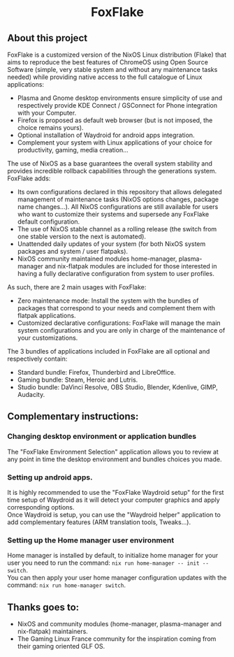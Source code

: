 <h1 align="center">FoxFlake</h1>

## About this project

FoxFlake is a customized version of the NixOS Linux distribution (Flake) that aims to reproduce the best features of ChromeOS using Open Source Software (simple, very stable system and without any maintenance tasks needed) while providing native access to the full catalogue of Linux applications:  
- Plasma and Gnome desktop environments ensure simplicity of use and respectively provide KDE Connect / GSConnect for Phone integration with your Computer.  
- Firefox is proposed as default web browser (but is not imposed, the choice remains yours).  
- Optional installation of Waydroid for android apps integration.  
- Complement your system with Linux applications of your choice for productivity, gaming, media creation...  

The use of NixOS as a base guarantees the overall system stability and provides incredible rollback capabilities through the generations system. FoxFlake adds:  
- Its own configurations declared in this repository that allows delegated management of maintenance tasks (NixOS options changes, package name changes...). All NixOS configurations are still available for users who want to customize their systems and supersede any FoxFlake default configuration.  
- The use of NixOS stable channel as a rolling release (the switch from one stable version to the next is automated).  
- Unattended daily updates of your system (for both NixOS system packages and system / user flatpaks).  
- NixOS community maintained modules home-manager, plasma-manager and nix-flatpak modules are included for those interested in having a fully declarative configuration from system to user profiles.  

As such, there are 2 main usages with FoxFlake:  
- Zero maintenance mode: Install the system with the bundles of packages that correspond to your needs and complement them with flatpak applications.  
- Customized declarative configurations: FoxFlake will manage the main system configurations and you are only in charge of the maintenance of your customizations.  

The 3 bundles of applications included in FoxFlake are all optional and respectively contain:  
- Standard bundle: Firefox, Thunderbird and LibreOffice.  
- Gaming bundle: Steam, Heroic and Lutris.  
- Studio bundle: DaVinci Resolve, OBS Studio, Blender, Kdenlive, GIMP, Audacity.  

## Complementary instructions:

### Changing desktop environment or application bundles

The "FoxFlake Environment Selection" application allows you to review at any point in time the desktop environment and bundles choices you made.  

### Setting up android apps.

It is highly recommended to use the "FoxFlake Waydroid setup" for the first time setup of Waydroid as it will detect your computer graphics and apply corresponding options.  
Once Waydroid is setup, you can use the "Waydroid helper" application to add complementary features (ARM translation tools, Tweaks...).  

### Setting up the Home manager user environment

Home manager is installed by default, to initialize home manager for your user you need to run the command: `nix run home-manager -- init --switch`.  
You can then apply your user home manager configuration updates with the command: `nix run home-manager switch`.  

## Thanks goes to:
- NixOS and community modules (home-manager, plasma-manager and nix-flatpak) maintainers.  
- The Gaming Linux France community for the inspiration coming from their gaming oriented GLF OS.  
